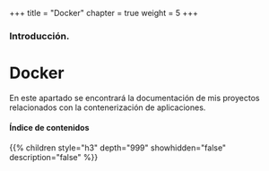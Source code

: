 +++
title = "Docker"
chapter = true
weight = 5
+++

### Introducción.

# Docker

En este apartado se encontrará la documentación de mis proyectos relacionados con la contenerización de aplicaciones.

#### Índice de contenidos

{{% children style="h3" depth="999" showhidden="false" description="false" %}}